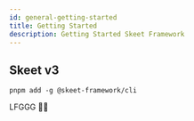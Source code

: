 ```yaml
---
id: general-getting-started
title: Getting Started
description: Getting Started Skeet Framework
---
```


## Skeet v3

```
pnpm add -g @skeet-framework/cli
```

LFGGG 🚀🔥
